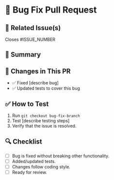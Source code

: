 # 🐛 Bug Fix Pull Request

## 🔗 Related Issue(s)
<!-- Link to the related issue(s) -->
Closes #ISSUE_NUMBER

## 📝 Summary
<!-- Briefly describe the bug and how this PR fixes it -->

## 🔄 Changes in This PR
- ✅ Fixed [describe bug]
- ✅ Updated tests to cover this bug

## ✅ How to Test
1. Run `git checkout bug-fix-branch`
2. Test [describe testing steps]
3. Verify that the issue is resolved.

## 🔍 Checklist
- [ ] Bug is fixed without breaking other functionality.
- [ ] Added/updated tests.
- [ ] Changes follow coding style.
- [ ] Ready for review.
